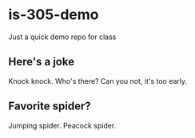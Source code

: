 # is-305-demo
Just a quick demo repo for class

## Here's a joke

Knock knock. Who's there? Can you not, it's too early.

## Favorite spider?

Jumping spider. Peacock spider. 
